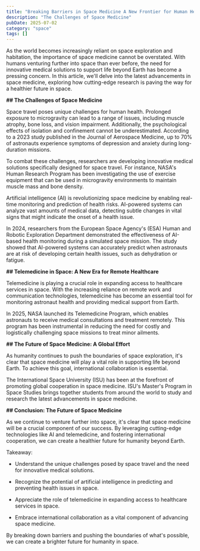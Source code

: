 ```yaml
---
title: "Breaking Barriers in Space Medicine A New Frontier for Human Health"
description: "The Challenges of Space Medicine"
pubDate: 2025-07-02
category: "space"
tags: []
---
```


As the world becomes increasingly reliant on space exploration and habitation, the importance of space medicine cannot be overstated. With humans venturing further into space than ever before, the need for innovative medical solutions to support life beyond Earth has become a pressing concern. In this article, we'll delve into the latest advancements in space medicine, exploring how cutting-edge research is paving the way for a healthier future in space.

**## The Challenges of Space Medicine**

Space travel poses unique challenges for human health. Prolonged exposure to microgravity can lead to a range of issues, including muscle atrophy, bone loss, and vision impairment. Additionally, the psychological effects of isolation and confinement cannot be underestimated. According to a 2023 study published in the Journal of Aerospace Medicine, up to 70% of astronauts experience symptoms of depression and anxiety during long-duration missions.

To combat these challenges, researchers are developing innovative medical solutions specifically designed for space travel. For instance, NASA's Human Research Program has been investigating the use of exercise equipment that can be used in microgravity environments to maintain muscle mass and bone density.

Artificial intelligence (AI) is revolutionizing space medicine by enabling real-time monitoring and prediction of health risks. AI-powered systems can analyze vast amounts of medical data, detecting subtle changes in vital signs that might indicate the onset of a health issue.

In 2024, researchers from the European Space Agency's (ESA) Human and Robotic Exploration Department demonstrated the effectiveness of AI-based health monitoring during a simulated space mission. The study showed that AI-powered systems can accurately predict when astronauts are at risk of developing certain health issues, such as dehydration or fatigue.

**## Telemedicine in Space: A New Era for Remote Healthcare**

Telemedicine is playing a crucial role in expanding access to healthcare services in space. With the increasing reliance on remote work and communication technologies, telemedicine has become an essential tool for monitoring astronaut health and providing medical support from Earth.

In 2025, NASA launched its Telemedicine Program, which enables astronauts to receive medical consultations and treatment remotely. This program has been instrumental in reducing the need for costly and logistically challenging space missions to treat minor ailments.

**## The Future of Space Medicine: A Global Effort**

As humanity continues to push the boundaries of space exploration, it's clear that space medicine will play a vital role in supporting life beyond Earth. To achieve this goal, international collaboration is essential.

The International Space University (ISU) has been at the forefront of promoting global cooperation in space medicine. ISU's Master's Program in Space Studies brings together students from around the world to study and research the latest advancements in space medicine.

**## Conclusion: The Future of Space Medicine**

As we continue to venture further into space, it's clear that space medicine will be a crucial component of our success. By leveraging cutting-edge technologies like AI and telemedicine, and fostering international cooperation, we can create a healthier future for humanity beyond Earth.

Takeaway:

* Understand the unique challenges posed by space travel and the need for innovative medical solutions.

* Recognize the potential of artificial intelligence in predicting and preventing health issues in space.

* Appreciate the role of telemedicine in expanding access to healthcare services in space.

* Embrace international collaboration as a vital component of advancing space medicine.

By breaking down barriers and pushing the boundaries of what's possible, we can create a brighter future for humanity in space.
